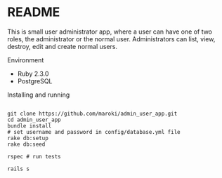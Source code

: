 # README

This is small user administrator app, where a user can have one of two roles, the administrator or the normal user. Administrators can list, view, destroy, edit and create normal users.

Environment

* Ruby 2.3.0
* PostgreSQL

Installing and running


```

git clone https://github.com/maroki/admin_user_app.git
cd admin_user_app
bundle install
# set username and password in config/database.yml file
rake db:setup
rake db:seed

rspec # run tests

rails s
```